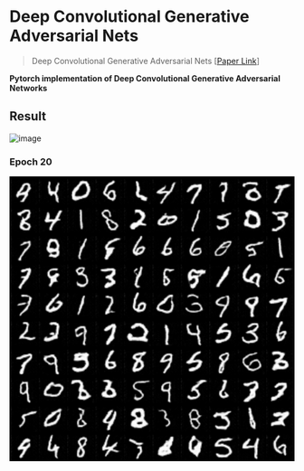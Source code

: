 # Deep Convolutional Generative Adversarial Nets

> Deep Convolutional Generative Adversarial Nets   [[Paper Link](https://arxiv.org/pdf/1511.06434.pdf)]

**Pytorch implementation of Deep Convolutional Generative Adversarial Networks**

## Result
![image](result.gif)

### Epoch 20
![image](result.png)
